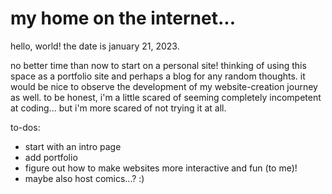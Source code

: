 # my home on the internet...

hello, world! the date is january 21, 2023.

no better time than now to start on a personal site! thinking of using this space as a portfolio site and perhaps a blog for any random thoughts. it would be nice to observe the development of my website-creation journey as well. to be honest, i'm a little scared of seeming completely incompetent at coding... but i'm more scared of not trying it at all. 

to-dos:
- start with an intro page
- add portfolio
- figure out how to make websites more interactive and fun (to me)!
- maybe also host comics...? :)